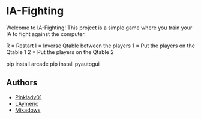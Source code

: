 # IA-Fighting
Welcome to IA-Fighting!
This project is a simple game where you train your IA to fight against the computer.

R = Restart
I = Inverse Qtable between the players
1 = Put the players on the Qtable 1
2 = Put the players on the Qtable 2

pip install arcade
pip install pyautogui

## Authors
* [Pinklady01](https://github.com/Pinklady01)
* [LAymeric](https://github.com/LAymeric)
* [Mikadows](https://github.com/Mikadows)